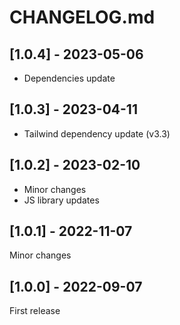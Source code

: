 # CHANGELOG.md

## [1.0.4] - 2023-05-06

- Dependencies update

## [1.0.3] - 2023-04-11

- Tailwind dependency update (v3.3)

## [1.0.2] - 2023-02-10

- Minor changes
- JS library updates

## [1.0.1] - 2022-11-07

Minor changes

## [1.0.0] - 2022-09-07

First release
